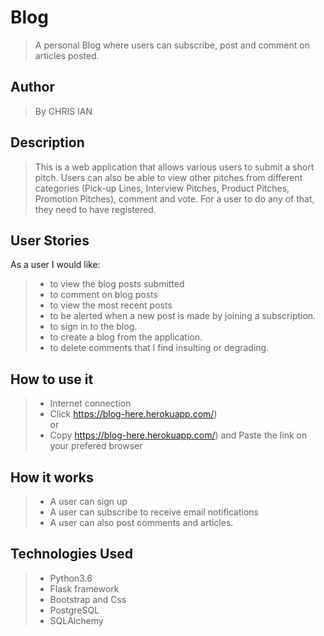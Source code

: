 # Blog

> A personal Blog where users can subscribe, post and comment on articles posted.

## Author

> By CHRIS IAN

## Description

> This is a web application that allows various users to submit a short pitch. Users can also be able to view other pitches from different categories (Pick-up Lines, Interview Pitches, Product Pitches, Promotion Pitches), comment and vote. For a user to do any of that, they need to have registered.

## User Stories

As a user I would like:

> * to view the blog posts submitted
> * to comment on blog posts
> * to view the most recent posts
> * to be alerted when a new post is made by joining a subscription.
> * to sign in to the blog.
> * to create a blog from the application.
> * to delete comments that I find insulting or degrading.

## How to use it

> * Internet connection
> * Click https://blog-here.herokuapp.com/) <br/>
  or <br/>
> * Copy https://blog-here.herokuapp.com/) and  Paste the link on your prefered browser

## How it works

> * A user can sign up
> * A user can subscribe to receive email notifications
> * A user can also post comments and articles.

## Technologies Used

> * Python3.6
> * Flask framework
> * Bootstrap and Css
> * PostgreSQL
> * SQLAlchemy
